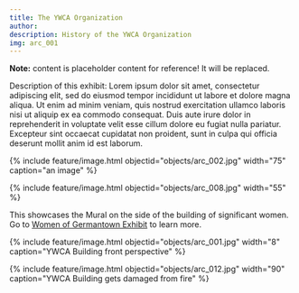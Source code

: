 ```yaml
---
title: The YWCA Organization
author: 
description: History of the YWCA Organization
img: arc_001
---
```


**Note:** content is placeholder content for reference! It will be replaced.

Description of this exhibit: Lorem ipsum dolor sit amet, consectetur adipiscing elit, sed do eiusmod tempor incididunt ut labore et dolore magna aliqua. Ut enim ad minim veniam, quis nostrud exercitation ullamco laboris nisi ut aliquip ex ea commodo consequat. Duis aute irure dolor in reprehenderit in voluptate velit esse cillum dolore eu fugiat nulla pariatur. Excepteur sint occaecat cupidatat non proident, sunt in culpa qui officia deserunt mollit anim id est laborum. 

{% include feature/image.html objectid="objects/arc_002.jpg" width="75" caption="an image" %}

{% include feature/image.html objectid="objects/arc_008.jpg" width="55" %}

<p>This showcases the Mural on the side of the building of significant women. 
Go to <a href="_exhibits/exhibit-example.md">Women of Germantown Exhibit</a> to learn more.</p>

{% include feature/image.html objectid="objects/arc_001.jpg" width="8" caption="YWCA Building front perspective" %}

{% include feature/image.html objectid="objects/arc_012.jpg" width="90" caption="YWCA Building gets damaged from fire" %}